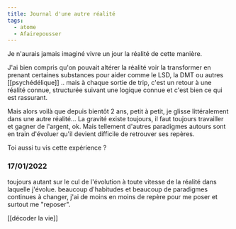 ```yaml
---
title: Journal d'une autre réalité
tags:
  - atome
  - Afairepousser
---
```

Je n'aurais jamais imaginé vivre un jour la réalité de cette manière. 

J'ai bien compris qu'on pouvait altérer la réalité voir la transformer en prenant certaines substances pour aider comme le LSD, la DMT ou autres [[psychédélique]] .. mais à chaque sortie de trip, c'est un retour à une réalité connue, structurée suivant une logique connue et c'est bien ce qui est rassurant. 

Mais alors voilà que depuis bientôt 2 ans, petit à petit, je glisse littéralement dans une autre réalité... La gravité existe toujours, il faut toujours travailler et gagner de l'argent, ok. Mais tellement d'autres paradigmes autours sont en train d'évoluer qu'il devient difficile de retrouver ses repères.

Toi aussi tu vis cette expérience ?

### 17/01/2022
toujours autant sur le cul de l'évolution à toute vitesse de la réalité dans laquelle j'évolue. beaucoup d'habitudes et beaucoup de paradigmes continues à changer, j'ai de moins en moins de repère pour me poser et surtout me "reposer".

[[décoder la vie]]